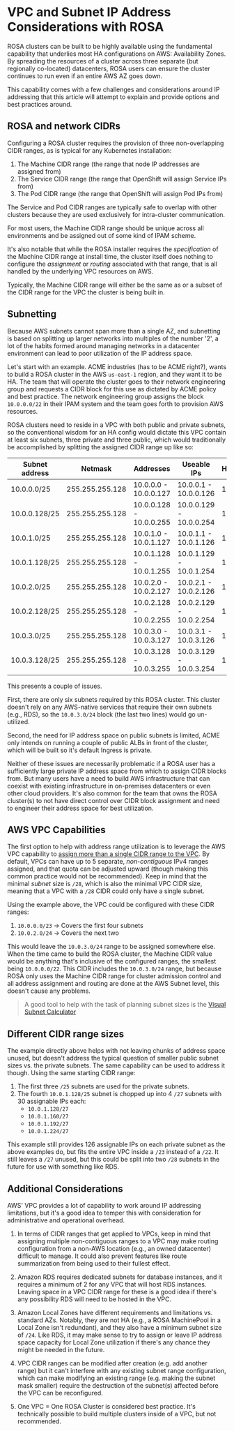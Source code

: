 # VPC and Subnet IP Address Considerations with ROSA

ROSA clusters can be built to be highly available using the fundamental capability that underlies most HA configurations on AWS: Availability Zones. By spreading the resources of a cluster across three separate (but regionally co-located) datacenters, ROSA users can ensure the cluster continues to run even if an entire AWS AZ goes down.

This capability comes with a few challenges and considerations around IP addressing that this article will attempt to explain and provide options and best practices around.

## ROSA and network CIDRs

Configuring a ROSA cluster requires the provision of three non-overlapping CIDR ranges, as is typical for any Kubernetes installation:

1. The Machine CIDR range (the range that node IP addresses are assigned from)
1. The Service CIDR range (the range that OpenShift will assign Service IPs from)
1. The Pod CIDR range (the range that OpenShift will assign Pod IPs from)

The Service and Pod CIDR ranges are typically safe to overlap with other clusters because they are used exclusively for intra-cluster communication.

For most users, the Machine CIDR range should be unique across all environments and be assigned out of some kind of IPAM scheme.

It's also notable that while the ROSA installer requires the *specification* of the Machine CIDR range at install time, the cluster itself does nothing to configure the *assignment* or *routing* associated with that range, that is all handled by the underlying VPC resources on AWS.

Typically, the Machine CIDR range will either be the same as or a subset of the CIDR range for the VPC the cluster is being built in. 

## Subnetting

Because AWS subnets cannot span more than a single AZ, and subnetting is based on splitting up larger networks into multiples of the number '2', a lot of the habits formed around managing networks in a datacenter environment can lead to poor utilization of the IP address space.

Let's start with an example. ACME industries (has to be ACME right?), wants to build a ROSA cluster in the AWS `us-east-1` region, and they want it to be HA. The team that will operate the cluster goes to their network engineering group and requests a CIDR block for this use as dictated by ACME policy and best practice. The network engineering group assigns the block `10.0.0.0/22` in their IPAM system and the team goes forth to provision AWS resources.

ROSA clusters need to reside in a VPC with both public and private subnets, so the conventional wisdom for an HA config would dictate this VPC contain at least six subnets, three private and three public, which would traditionally be accomplished by splitting the assigned CIDR range up like so:

|Subnet address	|Netmask	        |Addresses	                |Useable IPs	                |Hosts  |
|---------------|-------------------|---------------------------|-------------------------------|-------|
|10.0.0.0/25	|255.255.255.128	|10.0.0.0 - 10.0.0.127	    |10.0.0.1 - 10.0.0.126	        |126	|
|10.0.0.128/25	|255.255.255.128	|10.0.0.128 - 10.0.0.255	|10.0.0.129 - 10.0.0.254	    |126	|
|10.0.1.0/25	|255.255.255.128	|10.0.1.0 - 10.0.1.127	    |10.0.1.1 - 10.0.1.126	        |126	|
|10.0.1.128/25	|255.255.255.128	|10.0.1.128 - 10.0.1.255	|10.0.1.129 - 10.0.1.254	    |126	|
|10.0.2.0/25	|255.255.255.128	|10.0.2.0 - 10.0.2.127	    |10.0.2.1 - 10.0.2.126	        |126	|
|10.0.2.128/25	|255.255.255.128	|10.0.2.128 - 10.0.2.255	|10.0.2.129 - 10.0.2.254	    |126	|
|10.0.3.0/25	|255.255.255.128	|10.0.3.0 - 10.0.3.127	    |10.0.3.1 - 10.0.3.126	        |126	|
|10.0.3.128/25	|255.255.255.128	|10.0.3.128 - 10.0.3.255	|10.0.3.129 - 10.0.3.254	    |126	|

This presents a couple of issues. 

First, there are only six subnets required by this ROSA cluster. This cluster doesn't rely on any AWS-native services that require their own subnets (e.g., RDS), so the `10.0.3.0/24` block (the last two lines) would go un-utilized.

Second, the need for IP address space on public subnets is limited, ACME only intends on running a couple of public ALBs in front of the cluster, which will be built so it's default Ingress is private.

Neither of these issues are necessarily problematic if a ROSA user has a sufficiently large private IP address space from which to assign CIDR blocks from. But many users have a need to build AWS infrastructure that can coexist with existing infrastructure in on-premises datacenters or even other cloud providers. It's also common for the team that owns the ROSA cluster(s) to not have direct control over CIDR block assignment and need to engineer their address space for best utilization.

## AWS VPC Capabilities

The first option to help with address range utilization is to leverage the AWS VPC capability to [assign more than a single CIDR range to the VPC](https://docs.aws.amazon.com/vpc/latest/userguide/how-it-works.html#vpc-ip-addressing). By default, VPCs can have up to 5 separate, *non-contiguous* IPv4 ranges assigned, and that quota can be adjusted upward (though making this common practice would not be recommended). Keep in mind that the minimal *subnet* size is `/28`, which is also the minimal VPC CIDR size, meaning that a VPC with a `/28` CIDR could only have a single subnet.

Using the example above, the VPC could be configured with these CIDR ranges:

1. `10.0.0.0/23` -> Covers the first four subnets
1. `10.0.2.0/24` -> Covers the next two

This would leave the `10.0.3.0/24` range to be assigned somewhere else. When the time came to build the ROSA cluster, the Machine CIDR value would be anything that's inclusive of the configured ranges, the smallest being `10.0.0.0/22`. This CIDR includes the `10.0.3.0/24` range, but because ROSA only uses the Machine CIDR range for cluster admission control and all address assignment and routing are done at the AWS Subnet level, this doesn't cause any problems.

> A good tool to help with the task of planning subnet sizes is the [Visual Subnet Calculator](https://www.davidc.net/sites/default/subnets/subnets.html)

## Different CIDR range sizes

The example directly above helps with not leaving chunks of address space unused, but doesn't address the typical question of smaller public subnet sizes vs. the private subnets. The same capability can be used to address it though. Using the same starting CIDR range:

1. The first three `/25` subnets are used for the private subnets.
1. The fourth `10.0.1.128/25` subnet is chopped up into 4 `/27` subnets with 30 assignable IPs each:
    - `10.0.1.128/27`
    - `10.0.1.160/27`
    - `10.0.1.192/27`
    - `10.0.1.224/27`

This example still provides 126 assignable IPs on each private subnet as the above examples do, but fits the entire VPC inside a `/23` instead of a `/22`. It still leaves a `/27` unused, but this could be split into two `/28` subnets in the future for use with something like RDS.

## Additional Considerations

AWS' VPC provides a lot of capability to work around IP addressing limitations, but it's a good idea to temper this with consideration for administrative and operational overhead.

1. In terms of CIDR ranges that get applied to VPCs, keep in mind that assigning multiple non-contiguous ranges to a VPC may make routing configuration from a non-AWS location (e.g., an owned datacenter) difficult to manage. It could also prevent features like route summarization from being used to their fullest effect.

1. Amazon RDS requires dedicated subnets for database instances, and it requires a minimum of 2 for any VPC that will host RDS instances. Leaving space in a VPC CIDR range for these is a good idea if there's any possibility RDS will need to be hosted in the VPC.

1. Amazon Local Zones have different requirements and limitations vs. standard AZs. Notably, they are not HA (e.g., a ROSA MachinePool in a Local Zone isn't redundant), and they also have a minimum subnet size of `/24`. Like RDS, it may make sense to try to assign or leave IP address space capacity for Local Zone utilization if there's any chance they might be needed in the future.

1. VPC CIDR ranges can be modified after creation (e.g. add another range) but it can't interfere with any existing subnet range configuration, which can make modifying an existing range (e.g. making the subnet mask smaller) require the destruction of the subnet(s) affected before the VPC can be reconfigured.

1. One VPC = One ROSA Cluster is considered best practice. It's technically possible to build multiple clusters inside of a VPC, but not recommended.





